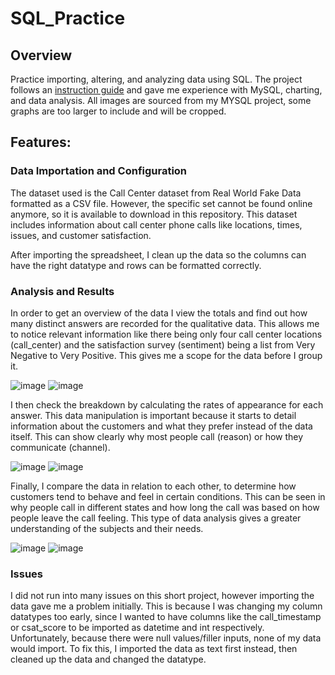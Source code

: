 # SQL_Practice

## Overview

Practice importing, altering, and analyzing data using SQL. The project follows an [instruction guide](https://medium.com/@Armonia1999/data-analysis-project-using-sql-to-clean-and-analyse-data-64a24e84b730) and gave me experience with MySQL, charting, and data analysis. All images are sourced from my MYSQL project, some graphs are too larger to include and will be cropped.

## Features:

### Data Importation and Configuration

The dataset used is the Call Center dataset from Real World Fake Data formatted as a CSV file. However, the specific set cannot be found online anymore, so it is available to download in this repository. This dataset includes information about call center phone calls like locations, times, issues, and customer satisfaction.

After importing the spreadsheet, I clean up the data so the columns can have the right datatype and rows can be formatted correctly.

### Analysis and Results

In order to get an overview of the data I view the totals and find out how many distinct answers are recorded for the qualitative data. This allows me to notice relevant information like there being only four call center locations (call_center) and the satisfaction survey (sentiment) being a list from Very Negative to Very Positive. This gives me a scope for the data before I group it.

![image](https://github.com/user-attachments/assets/6094c16f-0d31-4ac1-acaf-21b466dee8ed) ![image](https://github.com/user-attachments/assets/bf7a8fee-8504-483e-bd76-1e81cbfde488)

I then check the breakdown by calculating the rates of appearance for each answer. This data manipulation is important because it starts to detail information about the customers and what they prefer instead of the data itself. This can show clearly why most people call (reason) or how they communicate (channel).

![image](https://github.com/user-attachments/assets/4974524f-64f4-4a35-a50d-1bc7eeb04317) ![image](https://github.com/user-attachments/assets/6ee212c5-891c-4c43-b75b-94f88b9d9966)

Finally, I compare the data in relation to each other, to determine how customers tend to behave and feel in certain conditions. This can be seen in why people call in different states and how long the call was based on how people leave the call feeling. This type of data analysis gives a greater understanding of the subjects and their needs.

![image](https://github.com/user-attachments/assets/4f90f8b6-5b52-4020-a422-c6b0304041ce) ![image](https://github.com/user-attachments/assets/5400c5bd-178b-418a-b379-60c3552e1fcc)

### Issues

I did not run into many issues on this short project, however importing the data gave me a problem initially. This is because I was changing my column datatypes too early, since I wanted to have columns like the call_timestamp or csat_score to be imported as datetime and int respectively. Unfortunately, because there were null values/filler inputs, none of my data would import. To fix this, I imported the data as text first instead, then cleaned up the data and changed the datatype.

